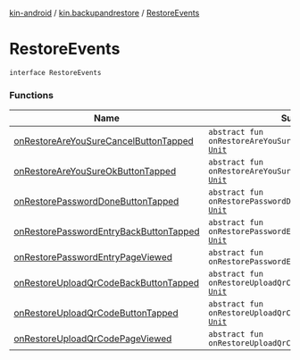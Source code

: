 [kin-android](../../index.md) / [kin.backupandrestore](../index.md) / [RestoreEvents](./index.md)

# RestoreEvents

`interface RestoreEvents`

### Functions

| Name | Summary |
|---|---|
| [onRestoreAreYouSureCancelButtonTapped](on-restore-are-you-sure-cancel-button-tapped.md) | `abstract fun onRestoreAreYouSureCancelButtonTapped(): `[`Unit`](https://kotlinlang.org/api/latest/jvm/stdlib/kotlin/-unit/index.html) |
| [onRestoreAreYouSureOkButtonTapped](on-restore-are-you-sure-ok-button-tapped.md) | `abstract fun onRestoreAreYouSureOkButtonTapped(): `[`Unit`](https://kotlinlang.org/api/latest/jvm/stdlib/kotlin/-unit/index.html) |
| [onRestorePasswordDoneButtonTapped](on-restore-password-done-button-tapped.md) | `abstract fun onRestorePasswordDoneButtonTapped(): `[`Unit`](https://kotlinlang.org/api/latest/jvm/stdlib/kotlin/-unit/index.html) |
| [onRestorePasswordEntryBackButtonTapped](on-restore-password-entry-back-button-tapped.md) | `abstract fun onRestorePasswordEntryBackButtonTapped(): `[`Unit`](https://kotlinlang.org/api/latest/jvm/stdlib/kotlin/-unit/index.html) |
| [onRestorePasswordEntryPageViewed](on-restore-password-entry-page-viewed.md) | `abstract fun onRestorePasswordEntryPageViewed(): `[`Unit`](https://kotlinlang.org/api/latest/jvm/stdlib/kotlin/-unit/index.html) |
| [onRestoreUploadQrCodeBackButtonTapped](on-restore-upload-qr-code-back-button-tapped.md) | `abstract fun onRestoreUploadQrCodeBackButtonTapped(): `[`Unit`](https://kotlinlang.org/api/latest/jvm/stdlib/kotlin/-unit/index.html) |
| [onRestoreUploadQrCodeButtonTapped](on-restore-upload-qr-code-button-tapped.md) | `abstract fun onRestoreUploadQrCodeButtonTapped(): `[`Unit`](https://kotlinlang.org/api/latest/jvm/stdlib/kotlin/-unit/index.html) |
| [onRestoreUploadQrCodePageViewed](on-restore-upload-qr-code-page-viewed.md) | `abstract fun onRestoreUploadQrCodePageViewed(): `[`Unit`](https://kotlinlang.org/api/latest/jvm/stdlib/kotlin/-unit/index.html) |
